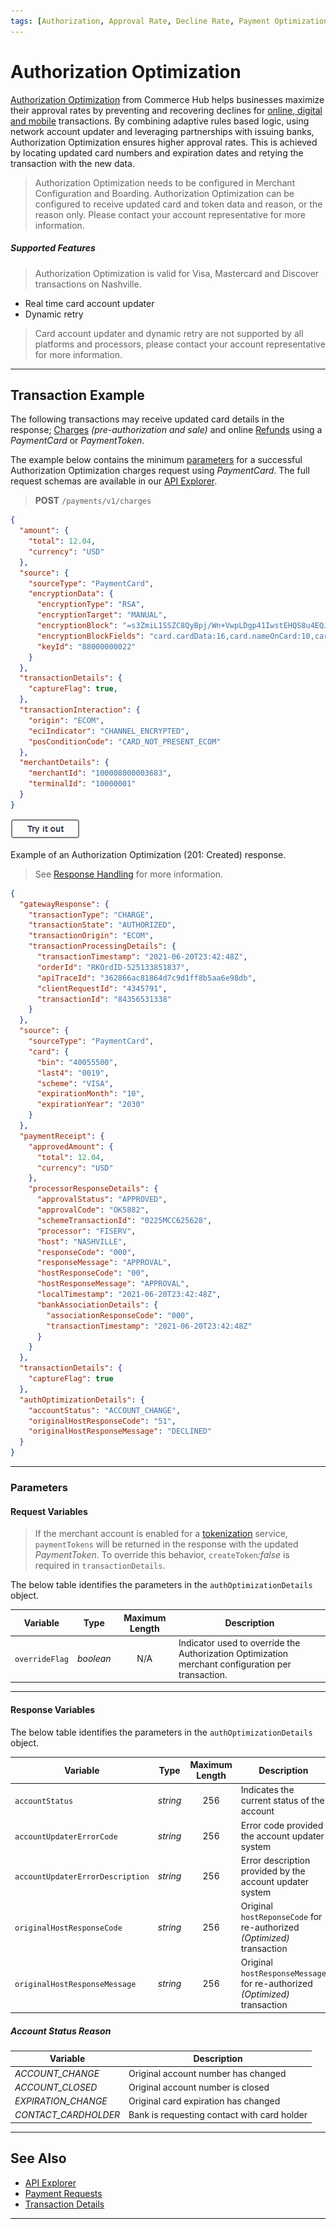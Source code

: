 ```yaml
---
tags: [Authorization, Approval Rate, Decline Rate, Payment Optimization]
---
```


# Authorization Optimization

[Authorization Optimization](https://www.carat.fiserv.com/en-us/solutions/optimization/) from Commerce Hub helps businesses maximize their approval rates by preventing and recovering declines for [online, digital and mobile](?path=docs/Getting-Started/Getting-Started-Online.md) transactions. By combining adaptive rules based logic, using network account updater and leveraging partnerships with issuing banks, Authorization Optimization ensures higher approval rates. This is achieved by locating updated card numbers and expiration dates and retying the transaction with the new data.

<!-- theme: info -->
> Authorization Optimization needs to be configured in Merchant Configuration and Boarding. Authorization Optimization can be configured to receive updated card and token data and reason, or the reason only. Please contact your account representative for more information.

##### Supported Features

<!-- theme: info -->
> Authorization Optimization is valid for Visa, Mastercard and Discover transactions on Nashville.

- Real time card account updater
- Dynamic retry

<!---
- Batch card account updater (Not in scope)
- Deferred retry (Not in scope)
- Enhanced data (Not in scope)
-->

<!-- theme: warning -->
> Card account updater and dynamic retry are not supported by all platforms and processors, please contact your account representative for more information.

<!---
All secondary transactions including; [Capture](?path=docs/Resources/API-Documents/Payments/Capture.md), offline Refund and [Cancel](?path=docs/Resources/API-Documents/Payments/Cancel.md) *(voids)* requests may need to send updated card details in the subsequent requests.
-->

---

## Transaction Example

The following transactions may receive updated card details in the response; [Charges](?path=docs/Resources/API-Documents/Payments/Charges.md) *(pre-authorization and sale)* and online [Refunds](?path=docs/Resources/API-Documents/Payments/Refund.md) using a *PaymentCard* or *PaymentToken*.

<!--
type: tab
titles: Request, Response 
-->

The example below contains the minimum [parameters](#parameters) for a successful Authorization Optimization charges request using *PaymentCard*. The full request schemas are available in our [API Explorer](../api/?type=post&path=/payments/v1/charges).

<!-- theme: success -->
> **POST** `/payments/v1/charges`

```json
{
  "amount": {
    "total": 12.04,
    "currency": "USD"
  },
  "source": {
    "sourceType": "PaymentCard",
    "encryptionData": {
      "encryptionType": "RSA",
      "encryptionTarget": "MANUAL",
      "encryptionBlock": "=s3ZmiL1SSZC8QyBpj/Wn+VwpLDgp41IwstEHQS8u4EQJ....",
      "encryptionBlockFields": "card.cardData:16,card.nameOnCard:10,card.expirationMonth:2,card.expirationYear:4,card.securityCode:3",
      "keyId": "88000000022"
    }
  },
  "transactionDetails": {
    "captureFlag": true,
  },
  "transactionInteraction": {
    "origin": "ECOM",
    "eciIndicator": "CHANNEL_ENCRYPTED",
    "posConditionCode": "CARD_NOT_PRESENT_ECOM"
  },
  "merchantDetails": {
    "merchantId": "100008000003683",
    "terminalId": "10000001"
  }
}
```

[![Try it out](../../../../assets/images/button.png)](../api/?type=post&path=/payments/v1/charges)

<!--
type: tab
-->

Example of an Authorization Optimization (201: Created) response.

<!-- theme: info -->
> See [Response Handling](?path=docs/Resources/Guides/Response-Codes/Response-Handling.md) for more information.

```json
{
  "gatewayResponse": {
    "transactionType": "CHARGE",
    "transactionState": "AUTHORIZED",
    "transactionOrigin": "ECOM",
    "transactionProcessingDetails": {
      "transactionTimestamp": "2021-06-20T23:42:48Z",
      "orderId": "RKOrdID-525133851837",
      "apiTraceId": "362866ac81864d7c9d1ff8b5aa6e98db",
      "clientRequestId": "4345791",
      "transactionId": "84356531338"
    }
  },
  "source": {
    "sourceType": "PaymentCard",
    "card": {
      "bin": "40055500",
      "last4": "0019",
      "scheme": "VISA",
      "expirationMonth": "10",
      "expirationYear": "2030"
    }
  },
  "paymentReceipt": {
    "approvedAmount": {
      "total": 12.04,
      "currency": "USD"
    },
    "processorResponseDetails": {
      "approvalStatus": "APPROVED",
      "approvalCode": "OK5882",
      "schemeTransactionId": "0225MCC625628",
      "processor": "FISERV",
      "host": "NASHVILLE",
      "responseCode": "000",
      "responseMessage": "APPROVAL",
      "hostResponseCode": "00",
      "hostResponseMessage": "APPROVAL",
      "localTimestamp": "2021-06-20T23:42:48Z",
      "bankAssociationDetails": {
        "associationResponseCode": "000",
        "transactionTimestamp": "2021-06-20T23:42:48Z"
      }
    }
  },
  "transactionDetails": {
    "captureFlag": true
  },
  "authOptimizationDetails": {
    "accountStatus": "ACCOUNT_CHANGE",
    "originalHostResponseCode": "51",
    "originalHostResponseMessage": "DECLINED"
  }
}
```

<!-- type: tab-end -->

---

### Parameters

#### Request Variables

<!-- theme: warning -->
> If the merchant account is enabled for a [tokenization](?path=docs/Resources/API-Documents/Payments_VAS/Payment-Token.md) service, `paymentTokens` will be returned in the response with the updated *PaymentToken*. To override this behavior, `createToken`*:false* is required in `transactionDetails`.

<!--
type: tab
titles: authOptimizationDetails
-->

The below table identifies the parameters in the `authOptimizationDetails` object.

| Variable | Type | Maximum Length | Description |
| ----- | :-----: | :-----: | ----- |
| `overrideFlag` | *boolean* | N/A | Indicator used to override the Authorization Optimization merchant configuration per transaction. |

<!-- type: tab-end -->

---

#### Response Variables

<!--
type: tab
titles: authOptimizationDetails
-->

The below table identifies the parameters in the `authOptimizationDetails` object.

| Variable | Type | Maximum Length | Description |
| ----- | :-----: | :-----: | ----- |
| `accountStatus` | *string* | 256 | Indicates the current status of the account |
| `accountUpdaterErrorCode` | *string* | 256 | Error code provided the account updater system |
| `accountUpdaterErrorDescription` | *string* | 256 | Error description provided by the account updater system |
| `originalHostResponseCode` | *string* | 256 | Original `hostReponseCode` for re-authorized *(Optimized)* transaction |
| `originalHostResponseMessage` | *string* | 256 | Original `hostResponseMessage` for re-authorized *(Optimized)* transaction |

##### Account Status Reason

| Variable | Description |
| ----- | ----- |
| *ACCOUNT_CHANGE* | Original account number has changed |
| *ACCOUNT_CLOSED* | Original account number is closed |
| *EXPIRATION_CHANGE* | Original card expiration has changed |
| *CONTACT_CARDHOLDER* | Bank is requesting contact with card holder |

<!-- type: tab-end -->

---

## See Also

- [API Explorer](../api/?type=post&path=/payments/v1/charges)
- [Payment Requests](?path=docs/Resources/API-Documents/Payments/Payments.md)
- [Transaction Details](?path=docs/Resources/Master-Data/Transaction-Details.md)

---
